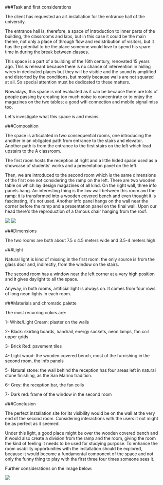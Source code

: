 ###Task and first considerations

The client has requested an art installation for the entrance hall of the university.

The entrance hall is, therefore, a space of introduction to inner parts of the building, the classrooms and labs, but in this case it could be the main theme, not only a place of through flow and redistribution of visitors, but it has the potential to be the place someone would love to spend his spare time in during the break between classes. 

This space is a part of a building of the 16th century, renovated 15 years ago. This is relevant because there is no chance of intervention in hiding wires in dedicated places but they will be visible and the sound is amplified and distorted by the conditions, but mostly because walls are not squared at all. So special attention must be dedicated to these matters. 

Nowadays, this space is not evaluated as it can be because there are lots of people passing by creating too much noise to concentrate or to enjoy the magazines on the two tables; a good wifi connection and mobile signal miss too.

Let's investigate what this space is and means.

###Composition

The space is articulated in two consequential rooms, one introducing the another in an obligated path from entrance to the stairs and elevator. Another path is from the entrance to the first stairs on the left which lead upstairs to the A classroom. 

The first room hosts the reception at right and a little hided space used as a showcase of students' works and a presentation panel on the left.

Then, we are introduced to the second room which is the same dimensions of the first one not considering the ramp on the left. There are two wooden table on which lay design magazines of all kind. On the right wall, three info panels hang. An interesting thing is the low wall between this room and the ramp: it is transformed into a wooden covered bench and even thought it is fascinating, it's not used. Another info panel hangs on the wall near the corner before the ramp and a presentation panel on the final wall. Upon our head there's the reproduction of a famous chair hanging from the roof.

![](https://raw.githubusercontent.com/fraguz/ID2-2015/c3c708a492e312948e35d035a6fa96c1734ee769/3_dataphys/IMG_20150429_022825.jpg)
![](https://raw.githubusercontent.com/fraguz/ID2-2015/c3c708a492e312948e35d035a6fa96c1734ee769/3_dataphys/IMG_20150429_031841.jpg)

###Dimensions

The two rooms are both about 7.5 x 4.5 meters wide and 3.5-4 meters high.
 
###Light

Natural light is kind of missing in the first room: the only source is from the glass door and, indirectly, from the window on the stairs. 

The second room has a window near the left corner at a very high position and it gives daylight to all the space. 

Anyway, in both rooms, artificial light is always on. It comes from four rows of long neon lights in each room.

###Materials and chromatic palette

The most recurring colors are:

1- White/Light Cream: plaster on the walls

2- Black: skirting boards, handrail, energy sockets, neon lamps, fan coil upper grids

3- Brick Red: pavement tiles

4- Light wood: the wooden covered bench, most of the furnishing in the second room, the info panels

5- Natural stone: the wall behind the reception has four areas left in natural stone finishing, as the San Marino tradition.

6- Grey: the reception bar, the fan coils

7- Dark red: frame of the window in the second room

###Conclusion

The perfect installation site for its visibility would be on the wall at the very end of the second room.
Considering interactions with the users it not might be as perfect as it seemed. 

Under this light, a good place might be over the wooden covered bench and it would also create a division from the ramp and the room, giving the room the kind of feeling it needs to be used for studying purpose.
To enhance the room usability opportunities with the installation should be explored, because it would become a fundamental component of the space and not only the funny thing to play with the first three four times someone sees it. 

Further considerations on the image below:

![](https://raw.githubusercontent.com/fraguz/ID2-2015/c3c708a492e312948e35d035a6fa96c1734ee769/3_dataphys/IMG_20150429_031931.jpg)
